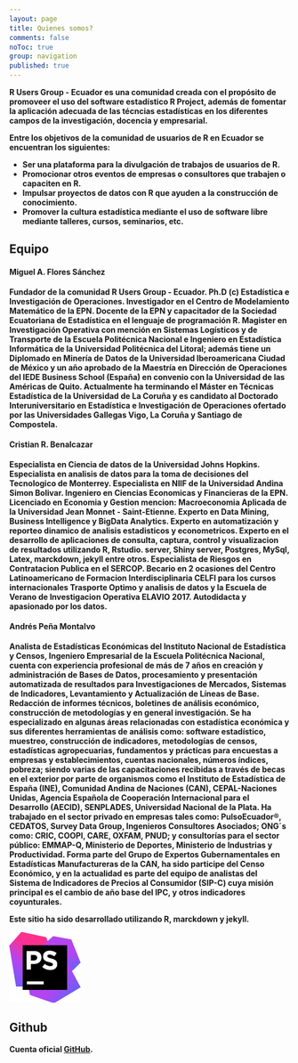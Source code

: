 ```yaml
---
layout: page
title: Quienes somos?
comments: false
noToc: true
group: navigation
published: true
---
```


<b>R Users Group - Ecuador<b> es una comunidad creada con el propósito de promoveer el uso del software estadístico R Project, además de fomentar la aplicación adecuada de las técncias estadísticas en los diferentes campos de la investigación, docencia y empresarial.

Entre los objetivos de la comunidad de usuarios de R en Ecuador se encuentran los siguientes:

* Ser una plataforma para la divulgación de trabajos de usuarios de R.
* Promocionar otros eventos de empresas o consultores que trabajen o capaciten en R.
* Impulsar proyectos de datos con R que ayuden a la construcción de conocimiento.
* Promover la cultura estadística mediante el uso de software libre mediante talleres, cursos, seminarios, etc.
																					
## Equipo


#### Miguel A. Flores Sánchez
Fundador de la comunidad R Users Group - Ecuador.
Ph.D (c) Estadística e Investigación de Operaciones.
Investigador en el Centro de Modelamiento Matemático de la EPN.
Docente de la EPN y capacitador de la Sociedad Ecuatoriana de Estadística en el lenguaje de programación R.
Magister en Investigación Operativa con mención en Sistemas Logísticos y de Transporte de la Escuela Politécnica Nacional e Ingeniero en Estadística Informática de la Universidad Politécnica del Litoral; además tiene un Diplomado en Minería de Datos de la Universidad Iberoamericana Ciudad de México y un año aprobado de la Maestría en Dirección de Operaciones del IEDE Business School (España) en convenio con la Universidad de las Américas de Quito. 
Actualmente ha terminando el Máster en Técnicas Estadística de la Universidad de La Coruña y es candidato al Doctorado Interuniversitario en Estadística e Investigación de Operaciones ofertado por las Universidades Gallegas Vigo, La Coruña y Santiago de Compostela.


#### Cristian R. Benalcazar
Especialista en Ciencia de datos de la Universidad Johns Hopkins.
Especialista en analisis de datos para la toma de decisiones del Tecnologico de Monterrey.
Especialista en NIIF de la Universidad Andina Simon Bolivar.
Ingeniero en Ciencias Economicas y Financieras de la EPN.
Licenciado en Economia y Gestion mencion: Macroeconomia Aplicada de la Universidad Jean Monnet - Saint-Etienne.
Experto en Data Mining, Business Intelligence y BigData Analytics.
Experto en automatización y reporteo dinamico de analisis estadisticos y econometricos.
Experto en el desarrollo de aplicaciones de consulta, captura, control y visualizacion de resultados utilizando R, Rstudio. server, Shiny server, Postgres, MySql, Latex, marckdown, jekyll entre otros.
Especialista de Riesgos en Contratacion Publica en el SERCOP.
Becario en 2 ocasiones del Centro Latinoamericano de Formacion Interdisciplinaria CELFI para los cursos internacionales Trasporte Optimo y analisis de datos y la Escuela de Verano de Investigacion Operativa ELAVIO 2017.
Autodidacta y apasionado por los datos.


#### Andrés Peña Montalvo 
Analista de Estadísticas Económicas del Instituto Nacional de Estadística y Censos, Ingeniero Empresarial de la Escuela Politécnica Nacional, cuenta con experiencia profesional de más de 7 años en creación y administración de Bases de Datos, procesamiento y presentación automatizada de resultados para Investigaciones de Mercados, Sistemas de Indicadores, Levantamiento y Actualización de Líneas de Base. Redacción de informes técnicos, boletines de análisis económico, construcción de metodologías y en general investigación.
Se ha especializado en algunas áreas relacionadas con estadística económica y sus diferentes herramientas de análisis como: software estadístico, muestreo, construcción de indicadores, metodologías de censos, estadísticas agropecuarias, fundamentos y prácticas para encuestas a empresas y establecimientos, cuentas nacionales, números índices, pobreza; siendo varias de las capacitaciones recibidas a través de becas en el exterior por parte de organismos como el Instituto de Estadística de España (INE), Comunidad Andina de Naciones (CAN), CEPAL-Naciones Unidas, Agencia Española de Cooperación Internacional para el Desarrollo (AECID), SENPLADES, Universidad Nacional de la Plata.
Ha trabajado en el sector privado en empresas tales como: PulsoEcuador®, CEDATOS, Survey Data Group, Ingenieros Consultores Asociados; ONG´s como: CRIC, COOPI, CARE, OXFAM, PNUD; y consultorías para el sector público: EMMAP-Q, Ministerio de Deportes, Ministerio de Industrias y Productividad. 
Forma parte del Grupo de Expertos Gubernamentales en Estadísticas Manufactureras de la CAN, ha sido participe del Censo Económico, y en la actualidad es parte del equipo de analistas del Sistema de Indicadores de Precios al Consumidor (SIP-C) cuya misión principal es el cambio de año base del IPC, y otros indicadores coyunturales.



Este sitio ha sido desarrollado utilizando <b>R, marckdown y jekyll</b>.

[![PHPStorm](./img/icon_PhpStorm.png)](https://www.jetbrains.com/phpstorm/?fromMenu)

## Github

Cuenta oficial [GitHub](https://github.com/r-ec/).


